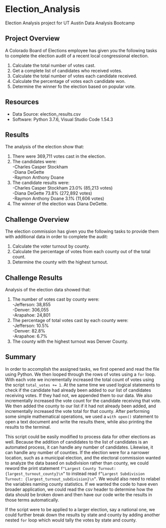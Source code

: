 # Election_Analysis
Election Analysis project for UT Austin Data Analysis Bootcamp

## Project Overview
A Colorado Board of Elections employee has given you the following tasks to complete the election audit of a recent local congressional election.

1. Calculate the total number of votes cast.
2. Get a complete list of candidates who received votes.
3. Calculate the total number of votes each candidate received.
4. Calculate the percentage of votes each candidate won.
5. Determine the winner fo the election based on popular vote.

## Resources
- Data Source: election_results.csv
- Software: Python 3.7.6, Visual Studio Code 1.54.3

## Results
The analysis of the election show that:
1. There were 369,711 votes cast in the election.
2. The candidates were:\
  -Charles Casper Stockham\
  -Diana DeGette\
  -Raymon Anthony Doane
3. The candidate results were:\
  -Charles Casper Stockham  23.0%  (85,213 votes)\
  -Diana DeGette  73.8%  (272,892 votes)\
  -Raymon Anthony Doane  3.1% (11,606 votes)
4. The winner of the election was Diana DeGette.

## Challenge Overview
The election commission has given you the following tasks to provide them with additional data in order to complete the audit:

1. Calculate the voter turnout by county.
2. Calculate the percentage of votes from each county out of the total count.
3. Determine the county with the highest turnout.

## Challenge Results
Analysis of the election data showed that:
1. The number of votes cast by county were:\
-Jefferson: 38,855\
  -Denver: 306,055\
  -Arapahoe: 24,801
2. The percentage of total votes cast by each county were:\
  -Jefferson: 10.5%\
  -Denver: 82.8%\
  -Arapahoe: 6.7%
3. The county with the highest turnout was Denver County.

## Summary
In order to accomplish the assigned tasks, we first opened and read the file using Python. We then looped through the rows of votes using a `for` loop. With each vote we incrementally increased the total count of votes using the script `total_votes += 1`. At the same time we used logical statements to check if the candidate had already been added to our list of candidates receiving votes. If they had not, we appended them to our data. We also incrementally increased the vote count for the candidate receiving that vote. We then added the county to our list if it had not already been added, and incrementally increased the vote total for that county. After performing some simple mathematical operations, we used a `with open()` statement to open a text document and write the results there, while also printing the results to the terminal. 

This script could be easily modified to process data for other elections as well. Because the addition of candidates to the list of candidates is an automated process, it can handle any number of candidates. Likewise, it can handle any number of counties. If the election were for a narrower location, such as a municipal election, and the electoral commission wanted to analyze the data based on subdivision rather than county, we could reword the print statement `f"Largest County Turnout: {largest_turnout_county}\n”` to instead read `f”Largest Subdivision Turnout: {largest_turnout_subdivision}\n”`. We would also need to relabel the variables naming county statistics. If we wanted the code to have even broader application, we could read the csv header to determine how the data should be broken down and then have our code write the results in those terms automatically.

If the script were to be applied to a larger election, say a national one, we could further break down the results by state and county by adding another nested `for` loop which would tally the votes by state and county.


